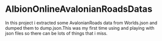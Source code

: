 # AlbionOnlineAvalonianRoadsDatas
In this project i extracted some AvalonianRoads data from Worlds.json and dumped them to dump.json.This was my first time using and playing with json files so there can be lots of things that i miss.
